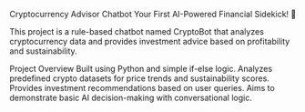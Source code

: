 Cryptocurrency Advisor Chatbot
Your First AI-Powered Financial Sidekick! 🌟

This project is a rule-based chatbot named CryptoBot that analyzes cryptocurrency data and provides investment advice based on profitability and sustainability.

Project Overview
Built using Python and simple if-else logic.
Analyzes predefined crypto datasets for price trends and sustainability scores.
Provides investment recommendations based on user queries.
Aims to demonstrate basic AI decision-making with conversational logic.
